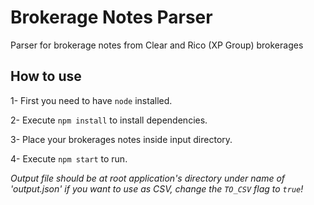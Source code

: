 # Brokerage Notes Parser
Parser for brokerage notes from Clear and Rico (XP Group) brokerages

## How to use
1- First you need to have `node` installed.

2- Execute `npm install` to install dependencies.

3- Place your brokerages notes inside input directory.

4- Execute `npm start` to run.

*Output file should be at root application's directory under name of 'output.json' if you want to use as CSV, change the `TO_CSV` flag to `true`!*
